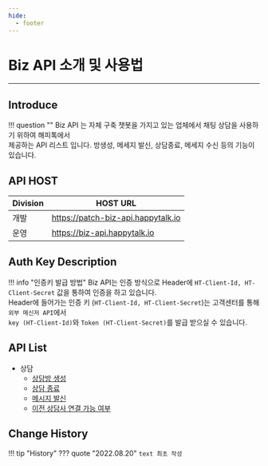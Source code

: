```yaml
---
hide:
  - footer
---
```


# Biz API 소개 및 사용법
---

## Introduce
!!! question ""
    Biz API 는 자체 구축 챗봇을 가지고 있는 업체에서 채팅 상담을 사용하기 위하여 해피톡에서  
    제공하는 API 리스트 입니다. 방생성, 메세지 발신, 상담종료, 메세지 수신 등의 기능이 있습니다.

## API HOST
| Division | HOST URL                           |
|----------|------------------------------------|
| 개발      | https://patch-biz-api.happytalk.io |
| 운영      | https://biz-api.happytalk.io       |

## Auth Key Description
!!! info "인증키 발급 방법"
    Biz API는 인증 방식으로 Header에 `HT-Client-Id, HT-Client-Secret` 값을 통하여 인증을 하고 있습니다.  
    Header에 들어가는 인증 키 (`HT-Client-Id, HT-Client-Secret`)는 고객센터를 통해 `외부 메신저 API`에서  
    `key (HT-Client-Id)`와 `Token (HT-Client-Secret)`를 발급 받으실 수 있습니다.

## API List
 - 상담
     - [상담방 생성](/Biz-API/counsel/create_counseling/)
     - [상담 종료](/Biz-API/counsel/end_counseling/)
     - [메시지 발신](/Biz-API/counsel/send_message/)
     - [이전 상담사 연결 가능 여부](/Biz-API/counsel/check_previous_counselor/)


## Change History
!!! tip "History"
    ??? quote "2022.08.20"
        ```text
        최초 작성
        ```